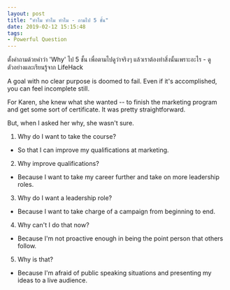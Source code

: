 ```yaml
---
layout: post
title: "ทำไม ทำไม ทำไม - ถามไป 5 ชั้น"
date: 2019-02-12 15:15:48
tags:
- Powerful Question
---
```

ตั้งคำถามด้วยคำว่า 'Why' ไป 5 ชั้น เพื่อตามไปดูว่าจริงๆ แล้วเราต้องทำสิ่งนั้นเพราะอะไร - ดูตัวอย่างและเรียนรู้จาก LifeHack

A goal with no clear purpose is doomed to fail. Even if it's accomplished, you can feel incomplete still.

For Karen, she knew what she wanted -- to finish the marketing program and get some sort of certificate. It was pretty straightforward.

But, when I asked her why, she wasn't sure.

1. Why do I want to take the course?
  - So that I can improve my qualifications at marketing.
2. Why improve qualifications?
  - Because I want to take my career further and take on more leadership roles.
3. Why do I want a leadership role?
  - Because I want to take charge of a campaign from beginning to end.
4. Why can't I do that now?
  - Because I'm not proactive enough in being the point person that others follow.
5. Why is that?
  - Because I'm afraid of public speaking situations and presenting my ideas to a live audience.
